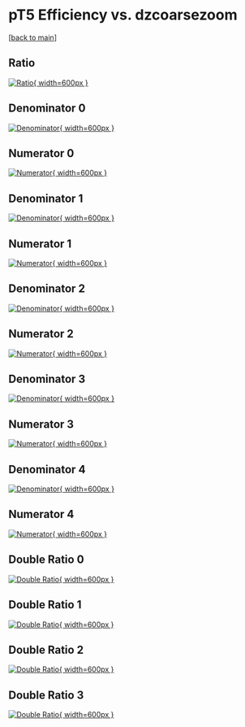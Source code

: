 # pT5 Efficiency vs. dzcoarsezoom

[[back to main](./)]



## Ratio

[![Ratio](../mtv/var/pT5_vtr_211_-1_eff_dzcoarsezoom.png){ width=600px }](../mtv/var/pT5_vtr_211_-1_eff_dzcoarsezoom.pdf)

## Denominator 0

[![Denominator](../mtv/den/pT5_vtr_211_-1_eff_dzcoarsezoom_den0.png){ width=600px }](../mtv/den/pT5_vtr_211_-1_eff_dzcoarsezoom_den0.pdf)

## Numerator 0

[![Numerator](../mtv/num/pT5_vtr_211_-1_eff_dzcoarsezoom_num0.png){ width=600px }](../mtv/num/pT5_vtr_211_-1_eff_dzcoarsezoom_num0.pdf)

## Denominator 1

[![Denominator](../mtv/den/pT5_vtr_211_-1_eff_dzcoarsezoom_den1.png){ width=600px }](../mtv/den/pT5_vtr_211_-1_eff_dzcoarsezoom_den1.pdf)

## Numerator 1

[![Numerator](../mtv/num/pT5_vtr_211_-1_eff_dzcoarsezoom_num1.png){ width=600px }](../mtv/num/pT5_vtr_211_-1_eff_dzcoarsezoom_num1.pdf)

## Denominator 2

[![Denominator](../mtv/den/pT5_vtr_211_-1_eff_dzcoarsezoom_den2.png){ width=600px }](../mtv/den/pT5_vtr_211_-1_eff_dzcoarsezoom_den2.pdf)

## Numerator 2

[![Numerator](../mtv/num/pT5_vtr_211_-1_eff_dzcoarsezoom_num2.png){ width=600px }](../mtv/num/pT5_vtr_211_-1_eff_dzcoarsezoom_num2.pdf)

## Denominator 3

[![Denominator](../mtv/den/pT5_vtr_211_-1_eff_dzcoarsezoom_den3.png){ width=600px }](../mtv/den/pT5_vtr_211_-1_eff_dzcoarsezoom_den3.pdf)

## Numerator 3

[![Numerator](../mtv/num/pT5_vtr_211_-1_eff_dzcoarsezoom_num3.png){ width=600px }](../mtv/num/pT5_vtr_211_-1_eff_dzcoarsezoom_num3.pdf)

## Denominator 4

[![Denominator](../mtv/den/pT5_vtr_211_-1_eff_dzcoarsezoom_den4.png){ width=600px }](../mtv/den/pT5_vtr_211_-1_eff_dzcoarsezoom_den4.pdf)

## Numerator 4

[![Numerator](../mtv/num/pT5_vtr_211_-1_eff_dzcoarsezoom_num4.png){ width=600px }](../mtv/num/pT5_vtr_211_-1_eff_dzcoarsezoom_num4.pdf)

## Double Ratio 0

[![Double Ratio](../mtv/ratio/pT5_vtr_211_-1_eff_dzcoarsezoom_ratio0.png){ width=600px }](../mtv/ratio/pT5_vtr_211_-1_eff_dzcoarsezoom_ratio0.pdf)

## Double Ratio 1

[![Double Ratio](../mtv/ratio/pT5_vtr_211_-1_eff_dzcoarsezoom_ratio1.png){ width=600px }](../mtv/ratio/pT5_vtr_211_-1_eff_dzcoarsezoom_ratio1.pdf)

## Double Ratio 2

[![Double Ratio](../mtv/ratio/pT5_vtr_211_-1_eff_dzcoarsezoom_ratio2.png){ width=600px }](../mtv/ratio/pT5_vtr_211_-1_eff_dzcoarsezoom_ratio2.pdf)

## Double Ratio 3

[![Double Ratio](../mtv/ratio/pT5_vtr_211_-1_eff_dzcoarsezoom_ratio3.png){ width=600px }](../mtv/ratio/pT5_vtr_211_-1_eff_dzcoarsezoom_ratio3.pdf)

